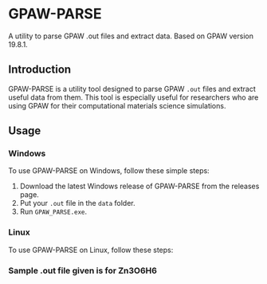 # GPAW-PARSE
A utility to parse GPAW .out files and extract data. Based on GPAW version 19.8.1.

## Introduction
GPAW-PARSE is a utility tool designed to parse GPAW `.out` files and extract useful data from them. This tool is especially useful for researchers who are using GPAW for their computational materials science simulations.

## Usage
### Windows
To use GPAW-PARSE on Windows, follow these simple steps:

1. Download the latest Windows release of GPAW-PARSE from the releases page.
2. Put your `.out` file in the `data` folder.
3. Run `GPAW_PARSE.exe`.

### Linux
To use GPAW-PARSE on Linux, follow these steps:



### Sample .out file given is for Zn3O6H6
